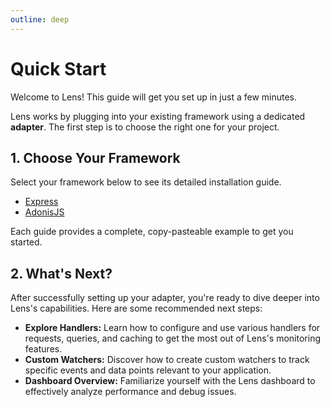```yaml
---
outline: deep
---
```


# Quick Start

Welcome to Lens! This guide will get you set up in just a few minutes.

Lens works by plugging into your existing framework using a dedicated **adapter**. The first step is to choose the right one for your project.

## 1. Choose Your Framework

Select your framework below to see its detailed installation guide.

<div class="vp-doc">
  <ul>
    <li><a href="../adapters/express/installation">Express</a></li>
    <li><a href="../adapters/adonis/installation">AdonisJS</a></li>
  </ul>
</div>

Each guide provides a complete, copy-pasteable example to get you started.

## 2. What's Next?

After successfully setting up your adapter, you're ready to dive deeper into Lens's capabilities. Here are some recommended next steps:

*   **Explore Handlers:** Learn how to configure and use various handlers for requests, queries, and caching to get the most out of Lens's monitoring features.
*   **Custom Watchers:** Discover how to create custom watchers to track specific events and data points relevant to your application.
*   **Dashboard Overview:** Familiarize yourself with the Lens dashboard to effectively analyze performance and debug issues.
